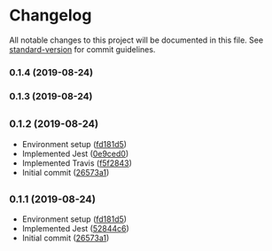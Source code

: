 # Changelog

All notable changes to this project will be documented in this file. See [standard-version](https://github.com/conventional-changelog/standard-version) for commit guidelines.

### 0.1.4 (2019-08-24)

### 0.1.3 (2019-08-24)

## <small>0.1.2 (2019-08-24)</small>

* Environment setup ([fd181d5](https://github.com/opa-oz/react-notion-table/commit/fd181d5))
* Implemented Jest ([0e9ced0](https://github.com/opa-oz/react-notion-table/commit/0e9ced0))
* Implemented Travis ([f5f2843](https://github.com/opa-oz/react-notion-table/commit/f5f2843))
* Initial commit ([26573a1](https://github.com/opa-oz/react-notion-table/commit/26573a1))



## <small>0.1.1 (2019-08-24)</small>

* Environment setup ([fd181d5](https://github.com/opa-oz/react-notion-table/commit/fd181d5))
* Implemented Jest ([52844c6](https://github.com/opa-oz/react-notion-table/commit/52844c6))
* Initial commit ([26573a1](https://github.com/opa-oz/react-notion-table/commit/26573a1))
